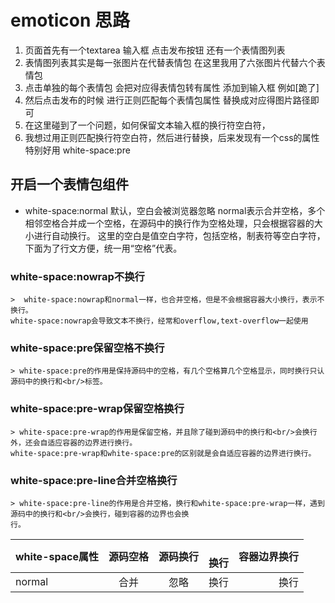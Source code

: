 # emoticon 思路
1. 页面首先有一个textarea 输入框 点击发布按钮  还有一个表情图列表
2. 表情图列表其实是每一张图片在代替表情包 在这里我用了六张图片代替六个表情包
3. 点击单独的每个表情包 会把对应得表情包转有属性 添加到输入框 例如[跪了]
4. 然后点击发布的时候 进行正则匹配每个表情包属性 替换成对应得图片路径即可
5. 在这里碰到了一个问题，如何保留文本输入框的换行符空白符，
6. 我想过用正则匹配换行符空白符，然后进行替换，后来发现有一个css的属性特别好用 white-space:pre

## 开启一个表情包组件
- white-space:normal 默认，空白会被浏览器忽略
    normal表示合并空格，多个相邻空格合并成一个空格，在源码中的换行作为空格处理，只会根据容器的大小进行自动换行。
    这里的空白是值空白字符，包括空格，制表符等空白字符，下面为了行文方便，统一用“空格”代表。

### white-space:nowrap不换行
    >  white-space:nowrap和normal一样，也合并空格，但是不会根据容器大小换行，表示不换行。
    white-space:nowrap会导致文本不换行，经常和overflow,text-overflow一起使用

### white-space:pre保留空格不换行
    > white-space:pre的作用是保持源码中的空格，有几个空格算几个空格显示，同时换行只认源码中的换行和<br/>标签。

### white-space:pre-wrap保留空格换行
    > white-space:pre-wrap的作用是保留空格，并且除了碰到源码中的换行和<br/>会换行外，还会自适应容器的边界进行换行。
    white-space:pre-wrap和white-space:pre的区别就是会自适应容器的边界进行换行。

### white-space:pre-line合并空格换行
    > white-space:pre-line的作用是合并空格，换行和white-space:pre-wrap一样，遇到源码中的换行和<br/>会换行，碰到容器的边界也会换
    行。

white-space属性|源码空格|源码换行|<br>换行|容器边界换行
--|:--:|:--:|:--:|--:
normal|合并|忽略|换行|换行
